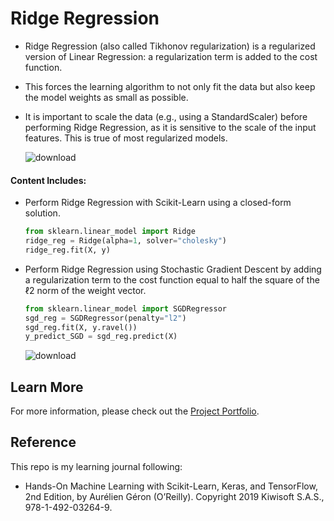 # Ridge Regression

- Ridge Regression (also called Tikhonov regularization) is a regularized version of Linear Regression: a regularization term is added to the cost function.
- This forces the learning algorithm to not only fit the data but also keep the model weights as small as possible.
- It is important to scale the data (e.g., using a StandardScaler) before performing Ridge Regression, as it is sensitive to the scale of the input features. This is true of most regularized models.

  ![download](https://user-images.githubusercontent.com/44503223/127774883-f08a0956-ab8a-487d-a795-33bdd85dca83.png)


#### Content Includes:
- Perform Ridge Regression with Scikit-Learn using a closed-form solution.

  ```python
  from sklearn.linear_model import Ridge
  ridge_reg = Ridge(alpha=1, solver="cholesky")
  ridge_reg.fit(X, y)
  ```
 
- Perform Ridge Regression using Stochastic Gradient Descent by adding a regularization term to the cost function equal to half the square of the ℓ2 norm of the weight vector.

  ```python
  from sklearn.linear_model import SGDRegressor
  sgd_reg = SGDRegressor(penalty="l2")
  sgd_reg.fit(X, y.ravel())
  y_predict_SGD = sgd_reg.predict(X)
  ```
  ![download](https://user-images.githubusercontent.com/44503223/127774872-3f0fd412-6f9d-4da9-a249-483d347d20b5.png)

 
## Learn More

For more information, please check out the [Project Portfolio](https://tingting0618.github.io).

## Reference

This repo is my learning journal following:
- Hands-On Machine Learning with Scikit-Learn, Keras, and TensorFlow, 2nd Edition, by Aurélien Géron (O’Reilly). Copyright 2019 Kiwisoft S.A.S., 978-1-492-03264-9.
